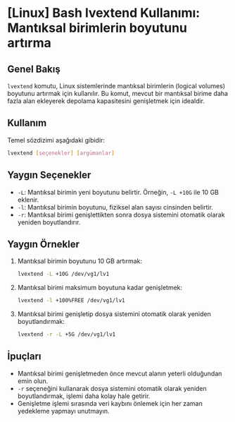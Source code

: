 # [Linux] Bash lvextend Kullanımı: Mantıksal birimlerin boyutunu artırma

## Genel Bakış
`lvextend` komutu, Linux sistemlerinde mantıksal birimlerin (logical volumes) boyutunu artırmak için kullanılır. Bu komut, mevcut bir mantıksal birime daha fazla alan ekleyerek depolama kapasitesini genişletmek için idealdir.

## Kullanım
Temel sözdizimi aşağıdaki gibidir:
```bash
lvextend [seçenekler] [argümanlar]
```

## Yaygın Seçenekler
- `-L`: Mantıksal birimin yeni boyutunu belirtir. Örneğin, `-L +10G` ile 10 GB eklenir.
- `-l`: Mantıksal birimin boyutunu, fiziksel alan sayısı cinsinden belirtir.
- `-r`: Mantıksal birimi genişlettikten sonra dosya sistemini otomatik olarak yeniden boyutlandırır.

## Yaygın Örnekler
1. Mantıksal birimin boyutunu 10 GB artırmak:
   ```bash
   lvextend -L +10G /dev/vg1/lv1
   ```

2. Mantıksal birimi maksimum boyutuna kadar genişletmek:
   ```bash
   lvextend -l +100%FREE /dev/vg1/lv1
   ```

3. Mantıksal birimi genişletip dosya sistemini otomatik olarak yeniden boyutlandırmak:
   ```bash
   lvextend -r -L +5G /dev/vg1/lv1
   ```

## İpuçları
- Mantıksal birimi genişletmeden önce mevcut alanın yeterli olduğundan emin olun.
- `-r` seçeneğini kullanarak dosya sistemini otomatik olarak yeniden boyutlandırmak, işlemi daha kolay hale getirir.
- Genişletme işlemi sırasında veri kaybını önlemek için her zaman yedekleme yapmayı unutmayın.